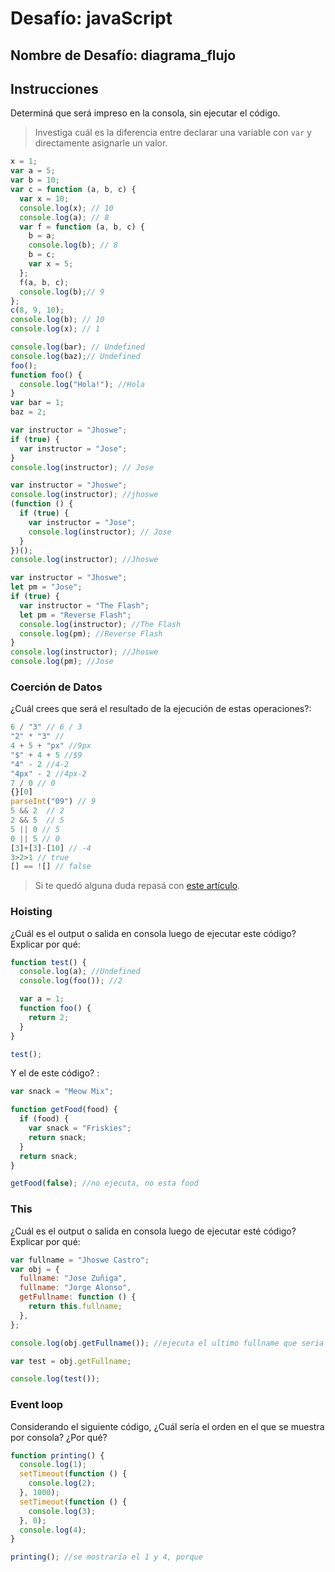 # Desafío: javaScript

## Nombre de Desafío: diagrama_flujo

## Instrucciones

Determiná que será impreso en la consola, sin ejecutar el código.

> Investiga cuál es la diferencia entre declarar una variable con `var` y directamente asignarle un valor.

```javascript
x = 1;
var a = 5;
var b = 10;
var c = function (a, b, c) {
  var x = 10;
  console.log(x); // 10
  console.log(a); // 8 
  var f = function (a, b, c) {
    b = a;
    console.log(b); // 8
    b = c;
    var x = 5;
  };
  f(a, b, c);
  console.log(b);// 9
};
c(8, 9, 10);
console.log(b); // 10
console.log(x); // 1
```

```javascript
console.log(bar); // Undefined
console.log(baz);// Undefined
foo();
function foo() {
  console.log("Hola!"); //Hola
}
var bar = 1;
baz = 2;
```

```javascript
var instructor = "Jhoswe";
if (true) {
  var instructor = "Jose";
}
console.log(instructor); // Jose
```

```javascript
var instructor = "Jhoswe";
console.log(instructor); //jhoswe
(function () {
  if (true) {
    var instructor = "Jose";
    console.log(instructor); // Jose
  }
})();
console.log(instructor); //Jhoswe
```

```javascript
var instructor = "Jhoswe";
let pm = "Jose";
if (true) {
  var instructor = "The Flash";
  let pm = "Reverse Flash";
  console.log(instructor); //The Flash
  console.log(pm); //Reverse Flash
}
console.log(instructor); //Jhoswe
console.log(pm); //Jose
```

### Coerción de Datos

¿Cuál crees que será el resultado de la ejecución de estas operaciones?:

```javascript
6 / "3" // 6 / 3
"2" * "3" //
4 + 5 + "px" //9px
"$" + 4 + 5 //$9
"4" - 2 //4-2
"4px" - 2 //4px-2
7 / 0 // 0
{}[0]
parseInt("09") // 9
5 && 2  // 2
2 && 5  // 5
5 || 0 // 5
0 || 5 // 0
[3]+[3]-[10] // -4
3>2>1 // true
[] == ![] // false 
```

> Si te quedó alguna duda repasá con [este artículo](http://javascript.info/tutorial/object-conversion).

### Hoisting

¿Cuál es el output o salida en consola luego de ejecutar este código? Explicar por qué:

```javascript
function test() {
  console.log(a); //Undefined
  console.log(foo()); //2

  var a = 1;
  function foo() {
    return 2;
  }
}

test();
```

Y el de este código? :

```javascript
var snack = "Meow Mix";

function getFood(food) {
  if (food) {
    var snack = "Friskies";
    return snack;
  }
  return snack;
}

getFood(false); //no ejecuta, no esta food
```

### This

¿Cuál es el output o salida en consola luego de ejecutar esté código? Explicar por qué:

```javascript
var fullname = "Jhoswe Castro";
var obj = {
  fullname: "Jose Zuñiga",
  fullname: "Jorge Alonso",
  getFullname: function () {
    return this.fullname;
  },
};

console.log(obj.getFullname()); //ejecuta el ultimo fullname que seria Jorge Alonso

var test = obj.getFullname; 

console.log(test());
```

### Event loop

Considerando el siguiente código, ¿Cuál sería el orden en el que se muestra por consola? ¿Por qué?

```javascript
function printing() {
  console.log(1);
  setTimeout(function () {
    console.log(2);
  }, 1000);
  setTimeout(function () {
    console.log(3);
  }, 0);
  console.log(4);
}

printing(); //se mostraría el 1 y 4, porque 
```